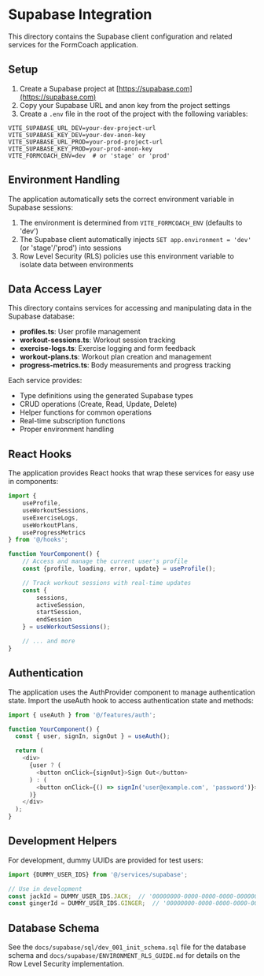 # Supabase Integration

This directory contains the Supabase client configuration and related services for the FormCoach application.

## Setup

1. Create a Supabase project at [https://supabase.com](https://supabase.com)
2. Copy your Supabase URL and anon key from the project settings
3. Create a `.env` file in the root of the project with the following variables:

```
VITE_SUPABASE_URL_DEV=your-dev-project-url
VITE_SUPABASE_KEY_DEV=your-dev-anon-key
VITE_SUPABASE_URL_PROD=your-prod-project-url
VITE_SUPABASE_KEY_PROD=your-prod-anon-key
VITE_FORMCOACH_ENV=dev  # or 'stage' or 'prod'
```

## Environment Handling

The application automatically sets the correct environment variable in Supabase sessions:

1. The environment is determined from `VITE_FORMCOACH_ENV` (defaults to 'dev')
2. The Supabase client automatically injects `SET app.environment = 'dev'` (or 'stage'/'prod') into sessions
3. Row Level Security (RLS) policies use this environment variable to isolate data between environments

## Data Access Layer

This directory contains services for accessing and manipulating data in the Supabase database:

- **profiles.ts**: User profile management
- **workout-sessions.ts**: Workout session tracking
- **exercise-logs.ts**: Exercise logging and form feedback
- **workout-plans.ts**: Workout plan creation and management
- **progress-metrics.ts**: Body measurements and progress tracking

Each service provides:

- Type definitions using the generated Supabase types
- CRUD operations (Create, Read, Update, Delete)
- Helper functions for common operations
- Real-time subscription functions
- Proper environment handling

## React Hooks

The application provides React hooks that wrap these services for easy use in components:

```typescript
import {
    useProfile,
    useWorkoutSessions,
    useExerciseLogs,
    useWorkoutPlans,
    useProgressMetrics
} from '@/hooks';

function YourComponent() {
    // Access and manage the current user's profile
    const {profile, loading, error, update} = useProfile();

    // Track workout sessions with real-time updates
    const {
        sessions,
        activeSession,
        startSession,
        endSession
    } = useWorkoutSessions();

    // ... and more
}
```

## Authentication

The application uses the AuthProvider component to manage authentication state. Import the useAuth hook to access
authentication state and methods:

```typescript
import { useAuth } from '@/features/auth';

function YourComponent() {
  const { user, signIn, signOut } = useAuth();

  return (
    <div>
      {user ? (
        <button onClick={signOut}>Sign Out</button>
      ) : (
        <button onClick={() => signIn('user@example.com', 'password')}>Sign In</button>
      )}
    </div>
  );
}
```

## Development Helpers

For development, dummy UUIDs are provided for test users:

```typescript
import {DUMMY_USER_IDS} from '@/services/supabase';

// Use in development
const jackId = DUMMY_USER_IDS.JACK;  // '00000000-0000-0000-0000-000000000001'
const gingerId = DUMMY_USER_IDS.GINGER;  // '00000000-0000-0000-0000-000000000002'
```

## Database Schema

See the `docs/supabase/sql/dev_001_init_schema.sql` file for the database schema and
`docs/supabase/ENVIRONMENT_RLS_GUIDE.md` for details on the Row Level Security implementation.
